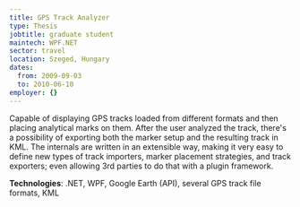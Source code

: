 ```yaml
---
title: GPS Track Analyzer
type: Thesis
jobtitle: graduate student
maintech: WPF.NET
sector: travel
location: Szeged, Hungary
dates:
  from: 2009-09-03
  to: 2010-06-10
employer: {}
---
```


Capable of displaying GPS tracks loaded from different formats and then placing analytical marks on them. After the user analyzed the track, there's a possibility of exporting both the marker setup and the resulting track in KML. The internals are written in an extensible way, making it very easy to define new types of track importers, marker placement strategies, and track exporters; even allowing 3rd parties to do that with a plugin framework.

**Technologies**: .NET, WPF, Google Earth (API), several GPS track file formats, KML
